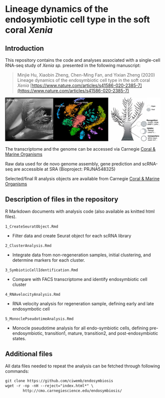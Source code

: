 # Lineage dynamics of the endosymbiotic cell type in the soft coral *Xenia*

## Introduction

This repository contains the code and analyses associated with a single-cell RNA-seq study of *Xenia sp.* presented in the following manuscript:

> Minjie Hu, Xiaobin Zheng, Chen-Ming Fan, and Yixian Zheng (2020) Lineage dynamics of the endosymbiotic cell type in the soft coral *Xenia* [https://www.nature.com/articles/s41586-020-2385-7](https://www.nature.com/articles/s41586-020-2385-7)

![Figure 1](https://raw.githubusercontent.com/ciwemb/endosymbiosis/master/figures/banner.jpg)

The transcriptome and the genome can be accessed via Carnegie [Coral & Marine Organisms](http://cmo.carnegiescience.edu/data/)

Raw data used for de novo genome assembly, gene prediction and scRNA-seq are accessible at SRA (Bioproject: PRJNA548325)

Selected/final R analysis objects are available from Carnegie [Coral & Marine Organisms](http://cmo.carnegiescience.edu/data/)

## Description of files in the repository

R Markdown documents with analysis code (also available as knitted html files).

`1_CreateSeuratObject.Rmd` 
- Filter data and create Seurat object for each scRNA library

`2_ClusterAnalysis.Rmd` 
- Integrate data from non-regeneration samples, initial clustering, and determine markers for each cluster.

`3_SymbioticCellIdentification.Rmd` 
- Compare with FACS transcriptome and identify endosymbiotic cell cluster

`4_RNAvelocityAnalysis.Rmd` 
- RNA velocity analysis for regeneration sample, defining early and late endosymbotic cell

`5_MonoclePseudotimeAnalysis.Rmd` 
- Monocle pseudotime analysis for all endo-symbiotic cells, defining pre-endosymbiotic, transition1, mature, transition2, and post-endosymbiotic states.

## Additional files

All data files needed to repeat the analysis can be fetched through following commands:

```
git clone https://github.com/ciwemb/endosymbiosis
wget -r -np -nH --reject="index.html*" \
        http://cmo.carnegiescience.edu/endosymbiosis/
```

